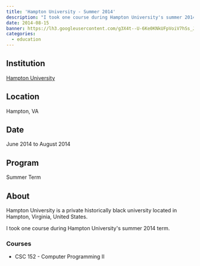 ```yaml
---
title: 'Hampton University - Summer 2014'
description: "I took one course during Hampton University's summer 2014 term."
date: 2014-08-15
banner: https://lh3.googleusercontent.com/g3X4t--U-6Ke0KNkUFpVoiV7hSs_JgWnstsXdzSngG3FfY8X82u0VOjK46bmVCJqymjV4rtDpPSgFYSOq14Nb9tZTbwtYTlOZQfP3kGHzJbdDjMdA-_U1ziPtB-SLau2kI6YvigXieTiqLC4XrB5VMSH_72pjbIOk_YFmtRBp0JHCzS7v_8B2ZDM-ZPxpxh5rwMPGm2yNgdm5d0a-qPWEbA86s6L6AIJkGCvh3qHB6tCsxdD7mv8t0VBtEFk-z50mLa5ZbgQT9yt76BJwPCkcipHiFlBqIJCkxGtgTbMH_YHkROIzQ45vmYvqkLPYuxBQSie8s9_qhx9PRUQu5I8hEKp5T6SSEwrPGwyY-GzRMx6N6mC579pk7R8zu5W-FWpPe5pmEyy56HLRlhEWvKLpBLUEcC74X7DeiMA_x6a6FnuFPEFVSixG6bwbxSbQ1AoGFx2zOShQRTndJG1BT83SmunFIkMYBcN_PcHecgEY-mIZTS2uebwV33p9x5p2zys3GUW2IzPMByp9CxJNWl4xMUxvEXwXtrsLW3fSJYLhjJzTX9lpwceFIfhXl4NBUwXtz7p2_BEP8D41IbcjMMq5a8_zYafEFTTbfAPXLeFTPuMP6Nnldkaok7aGPyRT1O3=w1280-h825-no
categories:
  - education
---
```


## Institution

[Hampton University](https://hamptonu.edu 'Hampton University')

## Location

Hampton, VA

## Date

June 2014 to August 2014

## Program

Summer Term

## About

Hampton University is a private historically black university located in Hampton, Virginia, United States.

I took one course during Hampton University's summer 2014 term.

### Courses

- CSC 152 - Computer Programming II
